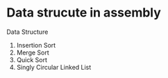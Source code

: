 # Data strucute in assembly

Data Structure 
1. Insertion Sort
2. Merge Sort
3. Quick Sort
4. Singly Circular Linked List